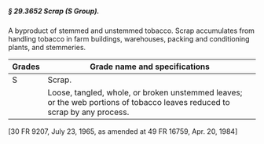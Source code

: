 ##### § 29.3652 Scrap (S Group). #####

A byproduct of stemmed and unstemmed tobacco. Scrap accumulates from handling tobacco in farm buildings, warehouses, packing and conditioning plants, and stemmeries.

|Grades|                                              Grade name and specifications                                              |
|------|-------------------------------------------------------------------------------------------------------------------------|
|  S   |                                                         Scrap.                                                          |
|      |Loose, tangled, whole, or broken unstemmed leaves; or the web portions of tobacco leaves reduced to scrap by any process.|

[30 FR 9207, July 23, 1965, as amended at 49 FR 16759, Apr. 20, 1984]